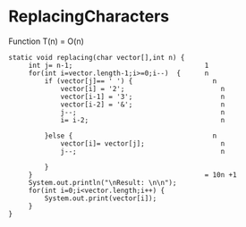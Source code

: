 # ReplacingCharacters

Function T(n) = O(n)

	static void replacing(char vector[],int n) {
		 int j= n-1;                                 1
		 for(int i=vector.length-1;i>=0;i--)  {      n
			 if (vector[j]== ' ') {                    n
				 vector[i] = '2';                        n
				 vector[i-1] = '3';                      n
				 vector[i-2] = '&';                      n
				 j--;                                    n
				 i= i-2;                                 n
				 
			 }else {                                   n
				 vector[i]= vector[j];                   n
				 j--;                                    n
				 
			 }                
		 }                                           = 10n +1 
		 System.out.println("\nResult: \n\n");
		 for(int i=0;i<vector.length;i++) {
			 System.out.print(vector[i]); 
		 }
	}
